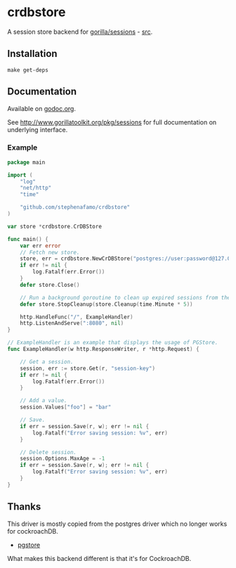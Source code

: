 # crdbstore

A session store backend for [gorilla/sessions](http://www.gorillatoolkit.org/pkg/sessions) - [src](https://github.com/gorilla/sessions).

## Installation

    make get-deps

## Documentation

Available on [godoc.org](http://pkg.go.dev/github.com/stephenafamo/cockroachstore).

See http://www.gorillatoolkit.org/pkg/sessions for full documentation on underlying interface.

### Example

[embedmd]:# (examples/sessions.go)
```go
package main

import (
	"log"
	"net/http"
	"time"

	"github.com/stephenafamo/crdbstore"
)

var store *crdbstore.CrDBStore

func main() {
	var err error
	// Fetch new store.
	store, err = crdbstore.NewCrDBStore("postgres://user:password@127.0.0.1:5432/database?sslmode=verify-full", []byte("secret-key"))
	if err != nil {
		log.Fatalf(err.Error())
	}
	defer store.Close()

	// Run a background goroutine to clean up expired sessions from the database.
	defer store.StopCleanup(store.Cleanup(time.Minute * 5))

	http.HandleFunc("/", ExampleHandler)
	http.ListenAndServe(":8080", nil)
}

// ExampleHandler is an example that displays the usage of PGStore.
func ExampleHandler(w http.ResponseWriter, r *http.Request) {

	// Get a session.
	session, err := store.Get(r, "session-key")
	if err != nil {
		log.Fatalf(err.Error())
	}

	// Add a value.
	session.Values["foo"] = "bar"

	// Save.
	if err = session.Save(r, w); err != nil {
		log.Fatalf("Error saving session: %v", err)
	}

	// Delete session.
	session.Options.MaxAge = -1
	if err = session.Save(r, w); err != nil {
		log.Fatalf("Error saving session: %v", err)
	}
}
```

## Thanks

This driver is mostly copied from the postgres driver which no longer works for cockroachDB.

* [pgstore](https://github.com/antonlindstrom/pgstore)

What makes this backend different is that it's for CockroachDB. 
